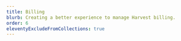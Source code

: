 ```yaml
---
title: Billing
blurb: Creating a better experience to manage Harvest billing.
order: 6
eleventyExcludeFromCollections: true
---
```


